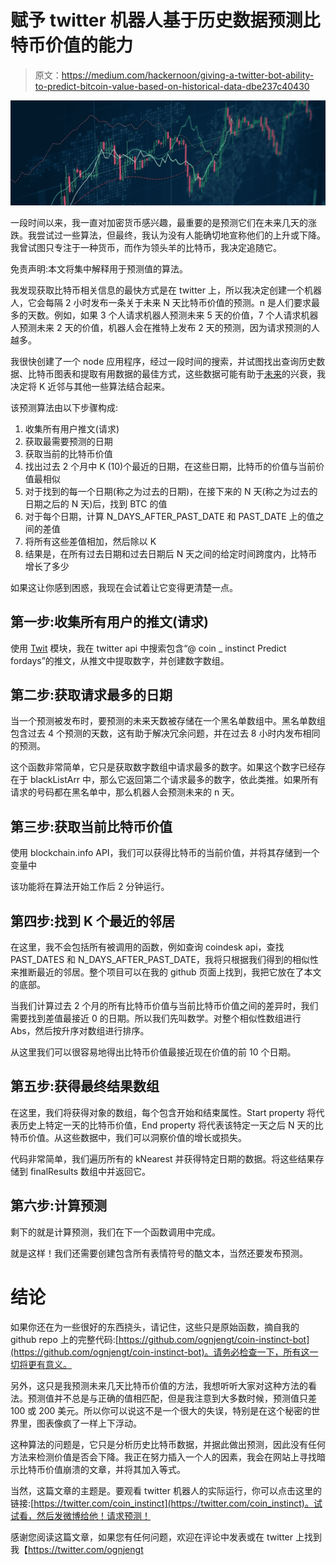# 赋予 twitter 机器人基于历史数据预测比特币价值的能力

> 原文：<https://medium.com/hackernoon/giving-a-twitter-bot-ability-to-predict-bitcoin-value-based-on-historical-data-dbe237c40430>

![](img/7858e9203f4030598a5eb97679346555.png)

一段时间以来，我一直对加密货币感兴趣，最重要的是预测它们在未来几天的涨跌。我尝试过一些算法，但最终，我认为没有人能确切地宣称他们的上升或下降。我曾试图只专注于一种货币，而作为领头羊的比特币，我决定追随它。

免责声明:本文将集中解释用于预测值的算法。

我发现获取比特币相关信息的最快方式是在 twitter 上，所以我决定创建一个机器人，它会每隔 2 小时发布一条关于未来 N 天比特币价值的预测。n 是人们要求最多的天数。例如，如果 3 个人请求机器人预测未来 5 天的价值，7 个人请求机器人预测未来 2 天的价值，机器人会在推特上发布 2 天的预测，因为请求预测的人越多。

我很快创建了一个 node 应用程序，经过一段时间的搜索，并试图找出查询历史数据、比特币图表和提取有用数据的最佳方式，这些数据可能有助于[未来](https://hackernoon.com/tagged/future)的兴衰，我决定将 K 近邻与其他一些算法结合起来。

该预测算法由以下步骤构成:

1.  收集所有用户推文(请求)
2.  获取最需要预测的日期
3.  获取当前的比特币价值
4.  找出过去 2 个月中 K (10)个最近的日期，在这些日期，比特币的价值与当前价值最相似
5.  对于找到的每一个日期(称之为过去的日期)，在接下来的 N 天(称之为过去的日期之后的 N 天)后，找到 BTC 的值
6.  对于每个日期，计算 N_DAYS_AFTER_PAST_DATE 和 PAST_DATE 上的值之间的差值
7.  将所有这些差值相加，然后除以 K
8.  结果是，在所有过去日期和过去日期后 N 天之间的给定时间跨度内，比特币增长了多少

如果这让你感到困惑，我现在会试着让它变得更清楚一点。

## 第一步:收集所有用户的推文(请求)

使用 [Twit](https://www.npmjs.com/package/twit) 模块，我在 twitter api 中搜索包含“@ coin _ instinct Predict for<number>days”的推文，从推文中提取数字，并创建数字数组。

## 第二步:获取请求最多的日期

当一个预测被发布时，要预测的未来天数被存储在一个黑名单数组中。黑名单数组包含过去 4 个预测的天数，这有助于解决冗余问题，并在过去 8 小时内发布相同的预测。

这个函数非常简单，它只是获取数字数组中请求最多的数字。如果这个数字已经存在于 blackListArr 中，那么它返回第二个请求最多的数字，依此类推。如果所有请求的号码都在黑名单中，那么机器人会预测未来的 n 天。

## 第三步:获取当前比特币价值

使用 blockchain.info API，我们可以获得比特币的当前价值，并将其存储到一个变量中

该功能将在算法开始工作后 2 分钟运行。

## 第四步:找到 K 个最近的邻居

在这里，我不会包括所有被调用的函数，例如查询 coindesk api，查找 PAST_DATES 和 N_DAYS_AFTER_PAST_DATE，我将只根据我们得到的相似性来推断最近的邻居。整个项目可以在我的 github 页面上找到，我把它放在了本文的底部。

当我们计算过去 2 个月的所有比特币价值与当前比特币价值之间的差异时，我们需要找到差值最接近 0 的日期。所以我们先叫数学。对整个相似性数组进行 Abs，然后按升序对数组进行排序。

从这里我们可以很容易地得出比特币价值最接近现在价值的前 10 个日期。

## 第五步:获得最终结果数组

在这里，我们将获得对象的数组，每个包含开始和结束属性。Start property 将代表历史上特定一天的比特币价值，End property 将代表该特定一天之后 N 天的比特币价值。从这些数据中，我们可以洞察价值的增长或损失。

代码非常简单，我们遍历所有的 kNearest 并获得特定日期的数据。将这些结果存储到 finalResults 数组中并返回它。

## 第六步:计算预测

剩下的就是计算预测，我们在下一个函数调用中完成。

就是这样！我们还需要创建包含所有表情符号的酷文本，当然还要发布预测。

# 结论

如果你还在为一些很好的东西挠头，请记住，这些只是原始函数，摘自我的 github repo 上的完整代码:[https://github.com/ognjengt/coin-instinct-bot](https://github.com/ognjengt/coin-instinct-bot)。请务必检查一下，所有这一切将更有意义。

另外，这只是我预测未来几天比特币价值的方法，我想听听大家对这种方法的看法。预测值并不总是与正确的值相匹配，但是我注意到大多数时候，预测值只差 100 或 200 美元。所以你可以说这不是一个很大的失误，特别是在这个秘密的世界里，图表像疯了一样上下浮动。

这种算法的问题是，它只是分析历史比特币数据，并据此做出预测，因此没有任何方法来检测价值是否会下降。我正在努力插入一个人的因素，我会在网站上寻找暗示比特币价值崩溃的文章，并将其加入等式。

当然，这篇文章的主题是。要观看 twitter 机器人的实际运行，你可以点击这里的链接:[https://twitter.com/coin_instinct](https://twitter.com/coin_instinct)。试试看，然后发微博给他！请求预测！

感谢您阅读这篇文章，如果您有任何问题，欢迎在评论中发表或在 twitter 上找到我【https://twitter.com/ognjengt